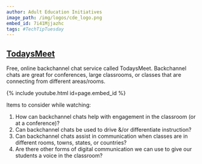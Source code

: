 ```yaml
---
author: Adult Education Initiatives
image_path: /img/logos/cde_logo.png
embed_id: 7i41Mjjazhc
tags: #TechTipTuesday
---
```

## [TodaysMeet](http://todaysmeet.com/)

Free, online backchannel chat service called TodaysMeet.  Backchannel chats are great for conferences, large classrooms, or classes that are connecting from different areas/rooms.  

{% include youtube.html id=page.embed_id %}

Items to consider while watching:

  1.  How can backchannel chats help with engagement in the classroom (or at a conference)?
  2.  Can backchannel chats be used to drive &/or differentiate instruction?
  3.  Can backchannel chats assist in communication when classes are in different rooms, towns, states, or countries?
  4.  Are there other forms of digital communication we can use to give our students a voice in the classroom?